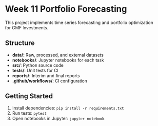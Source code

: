 # Week 11 Portfolio Forecasting

This project implements time series forecasting and portfolio optimization for GMF Investments.

## Structure
- **data/**: Raw, processed, and external datasets
- **notebooks/**: Jupyter notebooks for each task
- **src/**: Python source code
- **tests/**: Unit tests for CI
- **reports/**: Interim and final reports
- **.github/workflows/**: CI configuration

## Getting Started
1. Install dependencies: `pip install -r requirements.txt`
2. Run tests: `pytest`
3. Open notebooks in Jupyter: `jupyter notebook`
